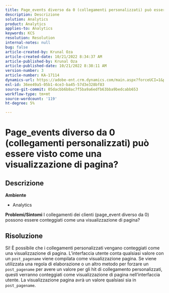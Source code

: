 ```yaml
---
title: Page_events diverso da 0 (collegamenti personalizzati) può essere visto come una visualizzazione di pagina?
description: Descrizione
solution: Analytics
product: Analytics
applies-to: Analytics
keywords: KCS
resolution: Resolution
internal-notes: null
bug: false
article-created-by: Krunal Oza
article-created-date: 10/21/2022 8:34:37 AM
article-published-by: Krunal Oza
article-published-date: 10/21/2022 8:38:11 AM
version-number: 3
article-number: KA-17114
dynamics-url: https://adobe-ent.crm.dynamics.com/main.aspx?forceUCI=1&pagetype=entityrecord&etn=knowledgearticle&id=e0d0b62f-1b51-ed11-bba2-0022480867fb
exl-id: 36ee49a5-05b1-4ce3-ba45-57d3e328bf83
source-git-commit: 05dacbb6b8ac7f5ba9a6edfb63bba9bedcabb653
workflow-type: tm+mt
source-wordcount: '119'
ht-degree: 5%

---
```


# Page_events diverso da 0 (collegamenti personalizzati) può essere visto come una visualizzazione di pagina?

## Descrizione

<b>Ambiente</b>
- Analytics



<b>Problemi/Sintomi</b>
I collegamenti dei clienti (page_event diverso da 0) possono essere conteggiati come una visualizzazione di pagina?


## Risoluzione


Sì! È possibile che i collegamenti personalizzati vengano conteggiati come una visualizzazione di pagina. L’interfaccia utente conta qualsiasi valore con un `post_pagename` viene compilata come visualizzazione pagina. Se viene utilizzata una regola di elaborazione o un altro metodo per forzare un `post_pagename` per avere un valore per gli hit di collegamento personalizzati, questi verranno conteggiati come visualizzazione di pagina nell’interfaccia utente. La visualizzazione pagina avrà un valore qualsiasi sia in `post_pagename`.
